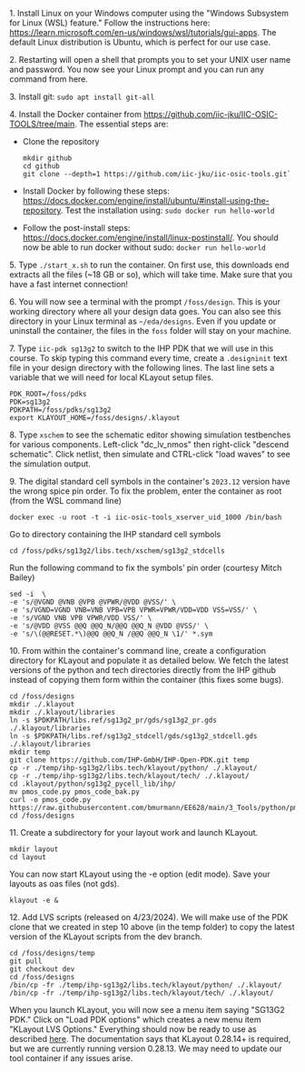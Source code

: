 1\. Install Linux on your Windows computer using the "Windows Subsystem for Linux (WSL) feature." Follow the instructions here:
https://learn.microsoft.com/en-us/windows/wsl/tutorials/gui-apps. The default Linux distribution is Ubuntu, which is perfect for our use case.

2\. Restarting will open a shell that prompts you to set your UNIX user name and password. You now see your Linux prompt and you can run any command from here.

3\. Install git: `sudo apt install git-all`

4\. Install the Docker container from https://github.com/iic-jku/IIC-OSIC-TOOLS/tree/main. The essential steps are:    

* Clone the repository
     
  ```
  mkdir github
  cd github  
  git clone --depth=1 https://github.com/iic-jku/iic-osic-tools.git`
  ```
* Install Docker by following these steps: https://docs.docker.com/engine/install/ubuntu/#install-using-the-repository. Test the installation using: `sudo docker run hello-world`

* Follow the post-install steps: https://docs.docker.com/engine/install/linux-postinstall/. You should now be able to run docker without sudo: `docker run hello-world`

5\. Type `./start_x.sh` to run the container. On first use, this downloads end extracts all the files (~18 GB or so), which will take time. Make sure that you have a fast internet connection!

6\. You will now see a terminal with the prompt `/foss/design`. This is your working directory where all your design data goes. You can also see this directory in your Linux terminal as `~/eda/designs`. Even if you update or uninstall the container, the files in the `foss` folder will stay on your machine.

7\. Type `iic-pdk sg13g2` to switch to the IHP PDK that we will use in this course. To skip typing this command every time, create a `.designinit` text file in your design directory with the following lines. The last line sets a variable that we will need for local KLayout setup files. 
```
PDK_ROOT=/foss/pdks
PDK=sg13g2
PDKPATH=/foss/pdks/sg13g2
export KLAYOUT_HOME=/foss/designs/.klayout
```

8\. Type `xschem` to see the schematic editor showing simulation testbenches for various components. Left-click "dc_lv_nmos" then right-click "descend schematic". Click netlist, then simulate and CTRL-click "load waves" to see the simulation output.

9\. The digital standard cell symbols in the container's `2023.12` version have the wrong spice pin order. To fix the problem, enter the container as root (from the WSL command line)
```
docker exec -u root -t -i iic-osic-tools_xserver_uid_1000 /bin/bash
```
Go to directory containing the IHP standard cell symbols
```
cd /foss/pdks/sg13g2/libs.tech/xschem/sg13g2_stdcells
```
Run the following command to fix the symbols’ pin order (courtesy Mitch Bailey)
```
sed -i  \
-e 's/@VGND @VNB @VPB @VPWR/@VDD @VSS/' \
-e 's/VGND=VGND VNB=VNB VPB=VPB VPWR=VPWR/VDD=VDD VSS=VSS/' \
-e 's/VGND VNB VPB VPWR/VDD VSS/' \
-e 's/@VDD @VSS @@Q @@Q_N/@@Q @@Q_N @VDD @VSS/' \
-e 's/\(@@RESET.*\)@@Q @@Q_N /@@Q @@Q_N \1/' *.sym
```

10\. From within the container's command line, create a configuration directory for KLayout and populate it as detailed below. We fetch the latest versions of the python and tech directories directly from the IHP github instead of copying them form within the container (this fixes some bugs).
```
cd /foss/designs
mkdir ./.klayout
mkdir ./.klayout/libraries
ln -s $PDKPATH/libs.ref/sg13g2_pr/gds/sg13g2_pr.gds ./.klayout/libraries
ln -s $PDKPATH/libs.ref/sg13g2_stdcell/gds/sg13g2_stdcell.gds ./.klayout/libraries
mkdir temp
git clone https://github.com/IHP-GmbH/IHP-Open-PDK.git temp
cp -r ./temp/ihp-sg13g2/libs.tech/klayout/python/ ./.klayout/
cp -r ./temp/ihp-sg13g2/libs.tech/klayout/tech/ ./.klayout/
cd .klayout/python/sg13g2_pycell_lib/ihp/
mv pmos_code.py pmos_code_bak.py
curl -o pmos_code.py https://raw.githubusercontent.com/bmurmann/EE628/main/3_Tools/python/pmos_code.py
cd /foss/designs
```

11\. Create a subdirectory for your layout work and launch KLayout.
```
mkdir layout
cd layout
```
You can now start KLayout using the -e option (edit mode). Save your layouts as oas files (not gds).
```
klayout -e & 
```

12\. Add LVS scripts (released on 4/23/2024). We will make use of the PDK clone that we created in step 10 above (in the temp folder) to copy the latest version of the KLayout scripts from the dev branch.
```
cd /foss/designs/temp
git pull
git checkout dev
cd /foss/designs
/bin/cp -fr ./temp/ihp-sg13g2/libs.tech/klayout/python/ ./.klayout/
/bin/cp -fr ./temp/ihp-sg13g2/libs.tech/klayout/tech/ ./.klayout/
```
When you launch KLayout, you will now see a menu item saying "SG13G2 PDK." Click on "Load PDK options" which creates a new menu item "KLayout LVS Options." Everything should now be ready to use as described [here](https://github.com/IHP-GmbH/IHP-Open-PDK/tree/dev/ihp-sg13g2/libs.tech/klayout/tech/lvs). The documentation says that KLayout 0.28.14+ is required, but we are currently running version 0.28.13. We may need to update our tool container if any issues arise.
